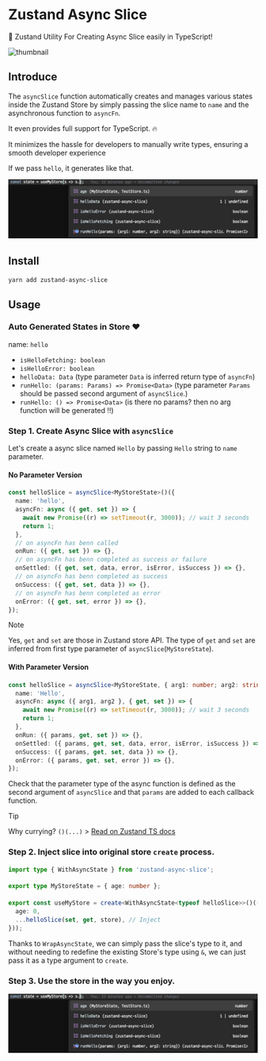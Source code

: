 # Zustand Async Slice

🦄 Zustand Utility For Creating Async Slice easily in TypeScript!

<image src="https://raw.githubusercontent.com/mym0404/image-archive/master/202409101629874.png" alt="thumbnail"/>

## Introduce

The `asyncSlice` function automatically creates and manages various states inside the Zustand Store by simply passing the slice name to `name` and the asynchronous function to `asyncFn`.

It even provides full support for TypeScript. 🔥

It minimizes the hassle for developers to manually write types, ensuring a smooth developer experience

If we pass `hello`, it generates like that.

![](https://raw.githubusercontent.com/mym0404/image-archive/master/202409101608163.png)


## Install

```
yarn add zustand-async-slice
```

## Usage


### Auto Generated States in Store ♥️

name: `hello`

- `isHelloFetching: boolean`
- `isHelloError: boolean`
- `helloData: Data` (type parameter `Data` is inferred return type of `asyncFn`)
- `runHello: (params: Params) => Promise<Data>` (type parameter `Params` should be passed second argument of `asyncSlice`.)
- `runHello: () => Promise<Data>` (is there no params? then no arg function will be generated ‼️)

### Step 1. Create Async Slice with `asyncSlice`

Let's create a async slice named `Hello` by passing `Hello` string to `name` parameter.

#### No Parameter Version

```ts
const helloSlice = asyncSlice<MyStoreState>()({
  name: 'hello',
  asyncFn: async ({ get, set }) => {
    await new Promise((r) => setTimeout(r, 3000)); // wait 3 seconds
    return 1;
  },
  // on asyncFn has benn called
  onRun: ({ get, set }) => {},
  // on asyncFn has benn completed as success or failure
  onSettled: ({ get, set, data, error, isError, isSuccess }) => {},
  // on asyncFn has benn completed as success
  onSuccess: ({ get, set, data }) => {},
  // on asyncFn has benn completed as error
  onError: ({ get, set, error }) => {},
});
```

>[!NOTE]
> Yes, `get` and `set` are those in Zustand store API.
> The type of `get` and `set` are inferred from first type parameter of `asyncSlice`(`MyStoreState`).


#### With Parameter Version

```ts
const helloSlice = asyncSlice<MyStoreState, { arg1: number; arg2: string }>()({
  name: 'Hello',
  asyncFn: async ({ arg1, arg2 }, { get, set }) => {
    await new Promise((r) => setTimeout(r, 3000)); // wait 3 seconds
    return 1;
  },
  onRun: ({ params, get, set }) => {},
  onSettled: ({ params, get, set, data, error, isError, isSuccess }) => {},
  onSuccess: ({ params, get, set, data }) => {},
  onError: ({ params, get, set, error }) => {},
});
```

Check that the parameter type of the async function is defined as the second argument of `asyncSlice` and that `params` are added to each callback function.

>[!TIP]
> Why currying? `()(...)` > [Read on Zustand TS docs](https://zustand.docs.pmnd.rs/guides/typescript)

### Step 2. Inject slice into original store `create` process.

```ts
import type { WithAsyncState } from 'zustand-async-slice';

export type MyStoreState = { age: number };

export const useMyStore = create<WithAsyncState<typeof helloSlice>>()((set, get, store) => ({
  age: 0,
  ...helloSlice(set, get, store), // Inject
}));
```

Thanks to `WrapAsyncState`, we can simply pass the slice's type to it, and without needing to redefine the existing Store's type using `&`, we can just pass it as a type argument to `create`.


### Step 3. Use the store in the way you enjoy.

![](https://raw.githubusercontent.com/mym0404/image-archive/master/202409101608163.png)


